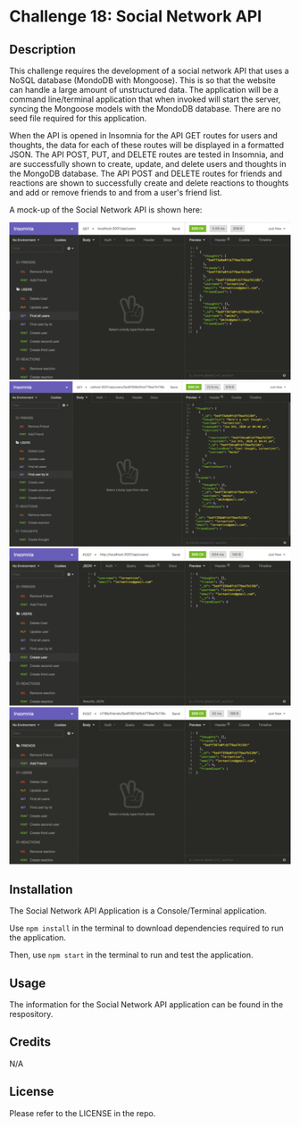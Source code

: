 # Challenge 18: Social Network API

## Description
This challenge requires the development of a social network API that uses a NoSQL database (MondoDB with Mongoose). This is so that the website can handle a large amount of unstructured data. The application will be a command line/terminal application that when invoked will start the server, syncing the Mongoose models with the MondoDB database. There are no seed file required for this application.

When the API is opened in Insomnia for the API GET routes for users and thoughts, the data for each of these routes will be displayed in a formatted JSON. The API POST, PUT, and DELETE routes are tested in Insomnia, and are successfully shown to create, update, and delete users and thoughts in the MongoDB database. The API POST and DELETE routes for friends and reactions are shown to successfully create and delete reactions to thoughts and add or remove friends to and from a user's friend list.

A mock-up of the Social Network API is shown here:

<img src="images/18-nosql-homework-demo-01.gif" alt="NoSQL Database File Image 01" title="NoSQL Database File Screenshot 01">

<img src="images/18-nosql-homework-demo-02.gif" alt="NoSQL Database File Image 01" title="NoSQL Database File Screenshot 02">

<img src="images/18-nosql-homework-demo-03.gif" alt="NoSQL Database File Image 01" title="NoSQL Database File Screenshot 03">

<img src="images/18-nosql-homework-demo-04.gif" alt="NoSQL Database File Image 01" title="NoSQL Database File Screenshot 04">

## Installation

The Social Network API Application is a Console/Terminal application.

Use <code>npm install</code> in the terminal to download dependencies required to run the application.

Then, use <code>npm start</code> in the terminal to run and test the application.

## Usage

The information for the Social Network API application can be found in the respository.

## Credits

N/A

## License

Please refer to the LICENSE in the repo.
